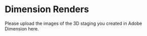 # Dimension Renders

Please upload the images of the 3D staging you created in Adobe Dimension here.
